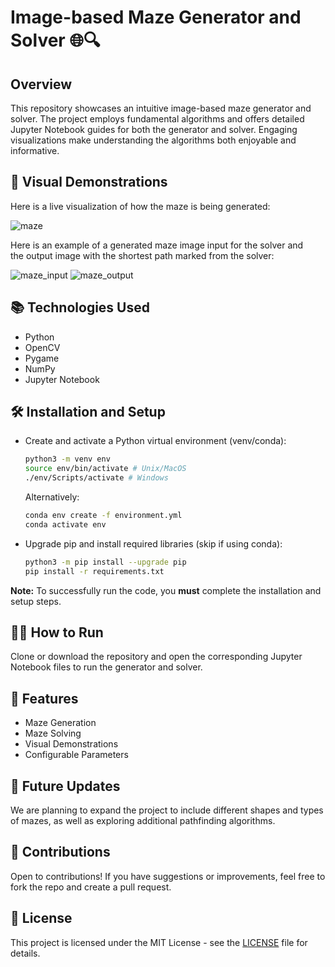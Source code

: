 # Image-based Maze Generator and Solver 🌐🔍

## Overview
This repository showcases an intuitive image-based maze generator and solver. The project employs fundamental algorithms and offers detailed Jupyter Notebook guides for both the generator and solver. Engaging visualizations make understanding the algorithms both enjoyable and informative.

## 📸 Visual Demonstrations
Here is a live visualization of how the maze is being generated: 
<br>

![maze](https://github.com/zijie-cai/Image-based-Maze-Generator-and-Solver/assets/74931355/f71ae74c-dfc3-4561-9910-cb3e7e362659)

Here is an example of a generated maze image input for the solver and <br> 
the output image with the shortest path marked from the solver:
<br>

![maze_input](https://github.com/zijie-cai/Image-based-Maze-Generator-and-Solver/assets/74931355/116af2c3-e94d-4475-a518-c993ebe75bd8)
![maze_output](https://github.com/zijie-cai/Image-based-Maze-Generator-and-Solver/assets/74931355/5c766d0d-7ed3-486a-bb1c-e3f5871853f1)

## 📚 Technologies Used
- Python
- OpenCV
- Pygame
- NumPy
- Jupyter Notebook

## 🛠 Installation and Setup
- Create and activate a Python virtual environment (venv/conda):
    ```bash
    python3 -m venv env 
    source env/bin/activate # Unix/MacOS
    ./env/Scripts/activate # Windows
    ```
    Alternatively: 
    ```bash
    conda env create -f environment.yml
    conda activate env
    ```

- Upgrade pip and install required libraries (skip if using conda):
    ```bash
    python3 -m pip install --upgrade pip
    pip install -r requirements.txt
    ```

**Note:** To successfully run the code, you **must** complete the installation and setup steps.

## 🏃‍♂️ How to Run
Clone or download the repository and open the corresponding Jupyter Notebook files to run the generator and solver.

## 🌟 Features
- Maze Generation
- Maze Solving
- Visual Demonstrations
- Configurable Parameters

## 🚀 Future Updates
We are planning to expand the project to include different shapes and types of mazes, as well as exploring additional pathfinding algorithms.

## 👏 Contributions
Open to contributions! If you have suggestions or improvements, feel free to fork the repo and create a pull request.

## 📜 License
This project is licensed under the MIT License - see the [LICENSE](LICENSE) file for details.
